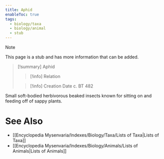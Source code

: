 ```yaml
---
title: Aphid
enableToc: true
tags:
  - biology/taxa
  - biology/animal
  - stub
---
```


> [!note]
> This page is a stub and has more information that can be added.

> [!summary] Aphid
> > [!info] Relation
>
> > [!info] Creation Date
> > c. BT 482

Small soft-bodied herbivorous beaked insects known for sitting on and feeding off of sappy plants.

# See Also
- [[Encyclopedia Mysenvaria/Indexes/Biology/Taxa/Lists of Taxa|Lists of Taxa]]
- [[Encyclopedia Mysenvaria/Indexes/Biology/Animals/Lists of Animals|Lists of Animals]]
